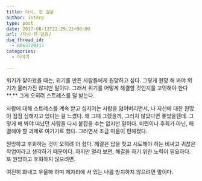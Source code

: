 ```yaml
---
title: 다시, 한 걸음
author: interp
type: post
date: 2017-08-13T22:29:22+00:00
url: /다시-한-걸음/
dsq_thread_id:
  - 6063720217
categories:
  - 이야기

---
```

위기가 찾아왔을 때는, 위기를 만든 사람들에게 원망하고 싶다. 그렇게 원망 해 봐야 위기가 물러가진 않지만 말이다. 그래서 위기를 어떻게 해결할 것인지를 고민해야 한다**.** 그게 오히려 스트레스를 덜 받는다.

사람에 대해 스트레스를 계속 받고 심지어는 사람을 잃어버리면서, 나 자신에 대한 원망이 점점 심해지고 있다는 걸 느꼈다. 왜 그때 그랬을까, 그러지 않았다면 좋았을텐데. 그렇게 해 봐야 떠났던 사람을 다시 붙잡을 수는 없지만 말이다. 미련이나 후회가 아닌, 해결해야 할 과제로 여기기로 했다. 그러면서 조금 마음이 편해졌다.

원망하고 후회하는 것이 오히려 더 쉽다. 해결은 답을 찾고 시도해야 하는 비싸고 귀찮은 작업이라고 생각하기 때문이다. 하지만 멀리 보면, 해결을 하기 위한 노력이 필요하다. 또 원망하고 후회하지 않으려면.

여전히 화내고 우울해 하며 제자리에 서 있는 나를 방치하지 않으려면 말이다.